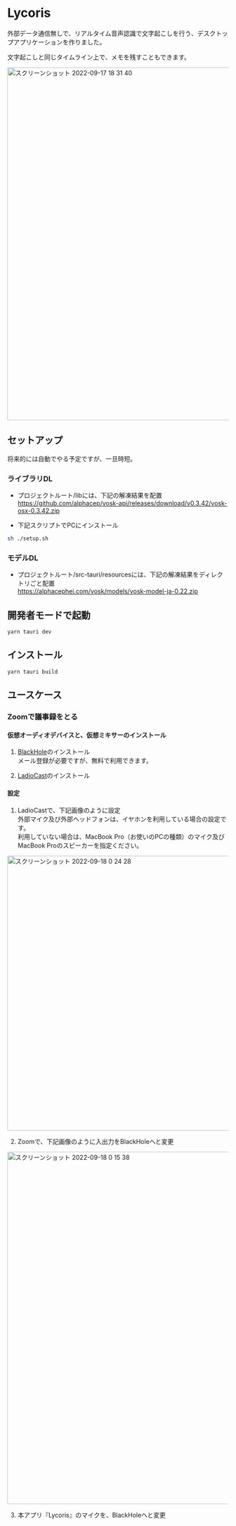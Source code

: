 # Lycoris

外部データ通信無しで、リアルタイム音声認識で文字起こしを行う、デスクトップアプリケーションを作りました。

文字起こしと同じタイムライン上で、メモを残すこともできます。

<img width="802" alt="スクリーンショット 2022-09-17 18 31 40" src="https://user-images.githubusercontent.com/46414076/190865611-0e107efd-3112-4229-bab7-ea7e904718ee.png">

## セットアップ

将来的には自動でやる予定ですが、一旦時短。

### ライブラリDL

- プロジェクトルート/libには、下記の解凍結果を配置   
https://github.com/alphacep/vosk-api/releases/download/v0.3.42/vosk-osx-0.3.42.zip

- 下記スクリプトでPCにインストール

```sh
sh ./setup.sh
```

### モデルDL

- プロジェクトルート/src-tauri/resourcesには、下記の解凍結果をディレクトリごと配置   
https://alphacephei.com/vosk/models/vosk-model-ja-0.22.zip

## 開発者モードで起動

```
yarn tauri dev
```

## インストール

```
yarn tauri build
```

## ユースケース

### Zoomで議事録をとる

#### 仮想オーディオデバイスと、仮想ミキサーのインストール

1. [BlackHole](https://existential.audio/blackhole/)のインストール   
メール登録が必要ですが、無料で利用できます。

2. [LadioCast](https://apps.apple.com/jp/app/ladiocast/id411213048)のインストール

#### 設定

1. LadioCastで、下記画像のように設定   
外部マイク及び外部ヘッドフォンは、イヤホンを利用している場合の設定です。   
利用していない場合は、MacBook Pro（お使いのPCの種類）のマイク及びMacBook Proのスピーカーを指定ください。   
<img width="625" alt="スクリーンショット 2022-09-18 0 24 28" src="https://user-images.githubusercontent.com/46414076/190865290-9593f28b-5c83-4b5f-b605-ff95b598bbb7.png">

2. Zoomで、下記画像のように入出力をBlackHoleへと変更   
<img width="801" alt="スクリーンショット 2022-09-18 0 15 38" src="https://user-images.githubusercontent.com/46414076/190865345-82dcbdb0-b800-4b79-9f89-8567075913b6.png">

3. 本アプリ『Lycoris』のマイクを、BlackHoleへと変更
